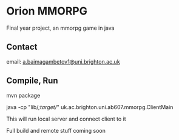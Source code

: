 Orion MMORPG
======

Final year project, an mmorpg game in java

## Contact ##

email: a.baimagambetov1@uni.brighton.ac.uk

## Compile, Run ##

mvn package

java -cp "lib/*;target/*" uk.ac.brighton.uni.ab607.mmorpg.ClientMain

This will run local server and connect client to it

Full build and remote stuff coming soon
